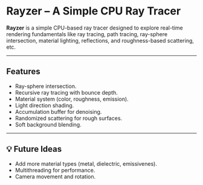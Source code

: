 
# Rayzer – A Simple CPU Ray Tracer

**Rayzer** is a simple CPU-based ray tracer designed to explore real-time rendering fundamentals like ray tracing, path tracing, ray-sphere intersection, material lighting, reflections, and roughness-based scattering, etc.

---

## Features

- Ray-sphere intersection.
- Recursive ray tracing with bounce depth.
- Material system (color, roughness, emission).
- Light direction shading.
- Accumulation buffer for denoising.
- Randomized scattering for rough surfaces.
- Soft background blending.

---

## 💡 Future Ideas

- Add more material types (metal, dielectric, emissivenes).
- Multithreading for performance.
- Camera movement and rotation.
